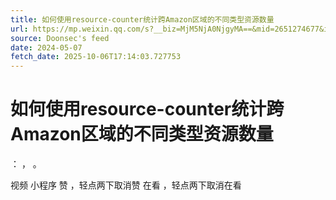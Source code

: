 ```yaml
---
title: 如何使用resource-counter统计跨Amazon区域的不同类型资源数量
url: https://mp.weixin.qq.com/s?__biz=MjM5NjA0NjgyMA==&mid=2651274677&idx=4&sn=dfa221ca3eeb561e06ca6189bd85fc2a
source: Doonsec's feed
date: 2024-05-07
fetch_date: 2025-10-06T17:14:03.727753
---
```


# 如何使用resource-counter统计跨Amazon区域的不同类型资源数量

：
，
。

视频
小程序
赞
，轻点两下取消赞
在看
，轻点两下取消在看